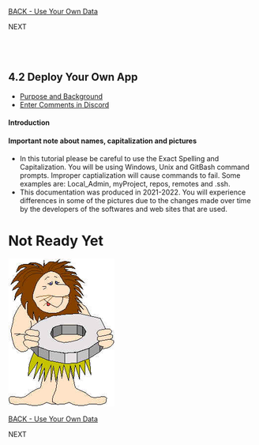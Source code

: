 <!-- ------------------------------------------------------------------------- -->

<div class="page-back">

[BACK - Use Your Own Data](/FormR/fr0501_Use-Your_Qwn_Data.md)
</div><div class="page-next disabled">

NEXT
</div><div style="margin-top:35px">&nbsp;</div>

<!-- ------------------------------------------------------------------------- -->


## 4.2 Deploy Your Own App
- [Purpose and Background](../Setup/purposes/pfr0307_Setup-React-Apps-Ubuntu.md)
- [Enter Comments in Discord](https://discord.com/channels/928752444316483585/932678480863305770)

#### Introduction


#### Important note about names, capitalization and pictures
- In this tutorial please be careful to use the Exact Spelling and Capitalization. You will be using Windows, Unix and GitBash command prompts. Improper captialization will cause commands to fail. Some examples are: Local_Admin, myProject, repos, remotes and .ssh.
- This documentation was produced in 2021-2022. You will experience differences in some of the pictures due to the changes made over time by the developers of the softwares and web sites that are used.


# Not Ready Yet

![Not Ready Yet](./images/fr0000-01_not-ready.png "Not Ready Yet")

<!-- ------------------------------------------------------------------------- -->

<div class="page-back">

[BACK - Use Your Own Data](/FormR/fr0501_Use-Your_Qwn_Data.md)
</div><div class="page-next disabled">

NEXT
</div>

<!-- ------------------------------------------------------------------------- -->
